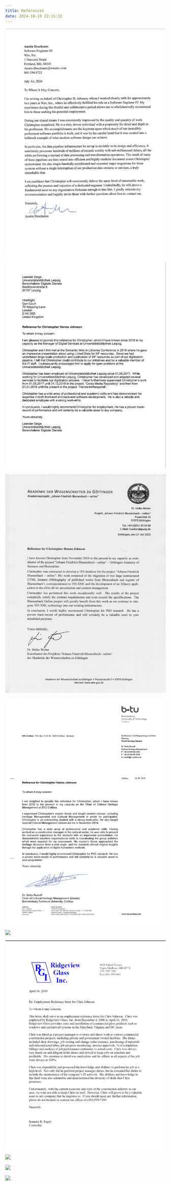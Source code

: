 ```yaml
---
title: References
date: 2024-10-19 22:15:32
---
```

![](wex.png)

![](ubl.png)

![](AkDW-Goettingen.png)

![](BTU.png)

![](ridgeview-1.png)

![](ridgeview-2.png)

![](capital-blue-cross.png)

![](knowledgesoft-1.png)

![](knowledgesoft-2.png)


